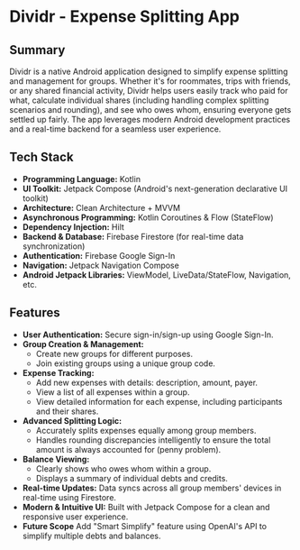 # Dividr - Expense Splitting App

## Summary

Dividr is a native Android application designed to simplify expense splitting and management for groups. Whether it's for roommates, trips with friends, or any shared financial activity, 
Dividr helps users easily track who paid for what, calculate individual shares (including handling complex splitting scenarios and rounding), and see who owes whom, ensuring everyone gets settled up fairly. 
The app leverages modern Android development practices and a real-time backend for a seamless user experience.

## Tech Stack

*   **Programming Language:** Kotlin
*   **UI Toolkit:** Jetpack Compose (Android's next-generation declarative UI toolkit)
*   **Architecture:** Clean Architecture + MVVM
*   **Asynchronous Programming:** Kotlin Coroutines & Flow (StateFlow)
*   **Dependency Injection:** Hilt
*   **Backend & Database:** Firebase Firestore (for real-time data synchronization)
*   **Authentication:** Firebase Google Sign-In
*   **Navigation:** Jetpack Navigation Compose
*   **Android Jetpack Libraries:** ViewModel, LiveData/StateFlow, Navigation, etc.

## Features

*   **User Authentication:** Secure sign-in/sign-up using Google Sign-In.
*   **Group Creation & Management:**
    *   Create new groups for different purposes.
    *   Join existing groups using a unique group code.
*   **Expense Tracking:**
    *   Add new expenses with details: description, amount, payer.
    *   View a list of all expenses within a group.
    *   View detailed information for each expense, including participants and their shares.
*   **Advanced Splitting Logic:**
    *   Accurately splits expenses equally among group members.
    *   Handles rounding discrepancies intelligently to ensure the total amount is always accounted for (penny problem).
*   **Balance Viewing:**
    *   Clearly shows who owes whom within a group.
    *   Displays a summary of individual debts and credits.
*   **Real-time Updates:** Data syncs across all group members' devices in real-time using Firestore.
*   **Modern & Intuitive UI:** Built with Jetpack Compose for a clean and responsive user experience.
*   **Future Scope** Add "Smart Simplify" feature using OpenAI's API to simplify multiple debts and balances.



